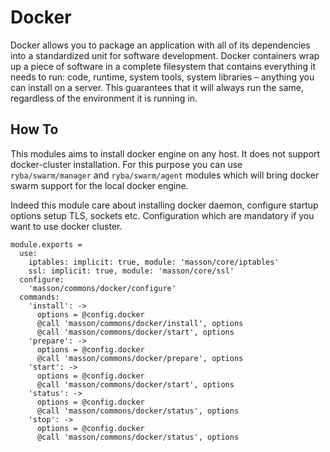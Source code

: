 
# Docker

Docker allows you to package an application with all of its dependencies into a
standardized unit for software development. Docker containers wrap up a piece of
software in a complete filesystem that contains everything it needs to run:
code, runtime, system tools, system libraries – anything you can install on a
server. This guarantees that it will always run the same, regardless of the
environment it is running in. 

## How To

This modules aims to install docker engine on any host. It does not support docker-cluster
installation. For this purpose you can use `ryba/swarm/manager` and `ryba/swarm/agent`
modules which will bring docker swarm support for the local docker engine.

Indeed this module care about installing docker daemon, configure startup options
setup TLS, sockets etc. Configuration which are mandatory if you want to use docker cluster.

    module.exports =
      use:
        iptables: implicit: true, module: 'masson/core/iptables'
        ssl: implicit: true, module: 'masson/core/ssl'
      configure:
        'masson/commons/docker/configure'
      commands:
        'install': ->
          options = @config.docker
          @call 'masson/commons/docker/install', options
          @call 'masson/commons/docker/start', options
        'prepare': ->
          options = @config.docker
          @call 'masson/commons/docker/prepare', options
        'start': ->
          options = @config.docker
          @call 'masson/commons/docker/start', options
        'status': ->
          options = @config.docker
          @call 'masson/commons/docker/status', options
        'stop': ->
          options = @config.docker
          @call 'masson/commons/docker/status', options
